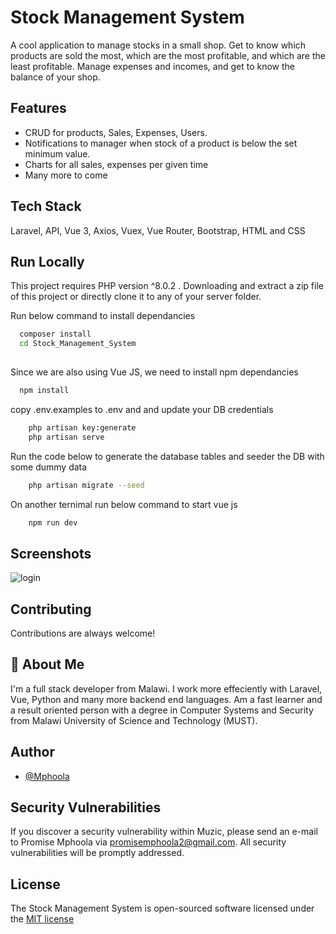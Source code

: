 
# Stock Management System

A cool application to manage stocks in a small shop. Get to know which products are sold the most, which are the most profitable, and which are the least profitable.
Manage expenses and incomes, and get to know the balance of your shop. 



## Features

- CRUD for products, Sales, Expenses, Users.
- Notifications to manager when stock of a product is below the set minimum value.
- Charts for all sales, expenses per given time
- Many more to come


## Tech Stack

Laravel, API, Vue 3, Axios, Vuex, Vue Router, Bootstrap, HTML and CSS

## Run Locally

This project requires PHP version ^8.0.2 .
Downloading and extract a zip file of this project or directly clone it to any of your server
folder.

Run below command to install dependancies

```bash
  composer install
  cd Stock_Management_System
  
```

Since we are also using Vue JS, we need to install npm dependancies

```bash
  npm install
```

copy .env.examples to .env and and update your DB credentials
    
```bash
    php artisan key:generate
    php artisan serve
```

Run the code below to generate the database tables and seeder the DB with some dummy data

```bash
    php artisan migrate --seed
```

On another ternimal run below command to start vue js

```bash
    npm run dev
```

## Screenshots
![login](https://user-images.githubusercontent.com/45689438/192292255-a7f2903f-728d-42f0-a547-71186d55cd74.png)


## Contributing

Contributions are always welcome!



## 🚀 About Me
I'm a full stack developer from Malawi. I work more effeciently with Laravel, Vue, Python
and many more backend end languages. Am a fast learner and a result oriented person with a 
degree in Computer Systems and Security from Malawi University of Science and Technology (MUST).


## Author

- [@Mphoola](https://www.github.com/Mphoola)


## Security Vulnerabilities
If you discover a security vulnerability within Muzic, please send an e-mail to 
Promise Mphoola via promisemphoola2@gmail.com. All security vulnerabilities will be promptly addressed.
## License
The Stock Management System is open-sourced software licensed under the [MIT license](https://opensource.org/licenses/MIT)

